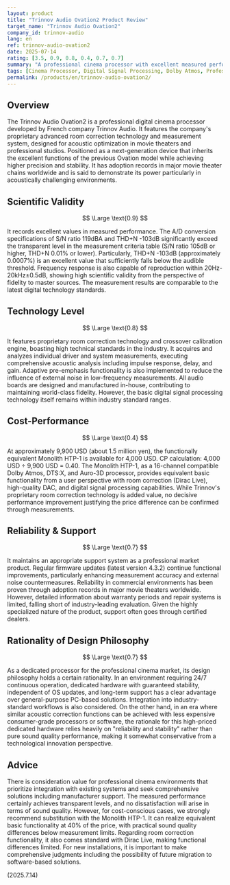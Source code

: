 ```yaml
---
layout: product
title: "Trinnov Audio Ovation2 Product Review"
target_name: "Trinnov Audio Ovation2"
company_id: trinnov-audio
lang: en
ref: trinnov-audio-ovation2
date: 2025-07-14
rating: [3.5, 0.9, 0.8, 0.4, 0.7, 0.7]
summary: "A professional cinema processor with excellent measured performance and advanced room correction technology, but faces cost-performance challenges with 2.5x the price compared to the functionally equivalent Monolith HTP-1."
tags: [Cinema Processor, Digital Signal Processing, Dolby Atmos, Professional Audio, Room correction]
permalink: /products/en/trinnov-audio-ovation2/
---
```

## Overview

The Trinnov Audio Ovation2 is a professional digital cinema processor developed by French company Trinnov Audio. It features the company's proprietary advanced room correction technology and measurement system, designed for acoustic optimization in movie theaters and professional studios. Positioned as a next-generation device that inherits the excellent functions of the previous Ovation model while achieving higher precision and stability. It has adoption records in major movie theater chains worldwide and is said to demonstrate its power particularly in acoustically challenging environments.

## Scientific Validity

$$ \Large \text{0.9} $$

It records excellent values in measured performance. The A/D conversion specifications of S/N ratio 119dBA and THD+N -103dB significantly exceed the transparent level in the measurement criteria table (S/N ratio 105dB or higher, THD+N 0.01% or lower). Particularly, THD+N -103dB (approximately 0.0007%) is an excellent value that sufficiently falls below the audible threshold. Frequency response is also capable of reproduction within 20Hz-20kHz±0.5dB, showing high scientific validity from the perspective of fidelity to master sources. The measurement results are comparable to the latest digital technology standards.

## Technology Level

$$ \Large \text{0.8} $$

It features proprietary room correction technology and crossover calibration engine, boasting high technical standards in the industry. It acquires and analyzes individual driver and system measurements, executing comprehensive acoustic analysis including impulse response, delay, and gain. Adaptive pre-emphasis functionality is also implemented to reduce the influence of external noise in low-frequency measurements. All audio boards are designed and manufactured in-house, contributing to maintaining world-class fidelity. However, the basic digital signal processing technology itself remains within industry standard ranges.

## Cost-Performance

$$ \Large \text{0.4} $$

At approximately 9,900 USD (about 1.5 million yen), the functionally equivalent Monolith HTP-1 is available for 4,000 USD. CP calculation: 4,000 USD ÷ 9,900 USD = 0.40. The Monolith HTP-1, as a 16-channel compatible Dolby Atmos, DTS:X, and Auro-3D processor, provides equivalent basic functionality from a user perspective with room correction (Dirac Live), high-quality DAC, and digital signal processing capabilities. While Trinnov's proprietary room correction technology is added value, no decisive performance improvement justifying the price difference can be confirmed through measurements.

## Reliability & Support

$$ \Large \text{0.7} $$

It maintains an appropriate support system as a professional market product. Regular firmware updates (latest version 4.3.2) continue functional improvements, particularly enhancing measurement accuracy and external noise countermeasures. Reliability in commercial environments has been proven through adoption records in major movie theaters worldwide. However, detailed information about warranty periods and repair systems is limited, falling short of industry-leading evaluation. Given the highly specialized nature of the product, support often goes through certified dealers.

## Rationality of Design Philosophy

$$ \Large \text{0.7} $$

As a dedicated processor for the professional cinema market, its design philosophy holds a certain rationality. In an environment requiring 24/7 continuous operation, dedicated hardware with guaranteed stability, independent of OS updates, and long-term support has a clear advantage over general-purpose PC-based solutions. Integration into industry-standard workflows is also considered. On the other hand, in an era where similar acoustic correction functions can be achieved with less expensive consumer-grade processors or software, the rationale for this high-priced dedicated hardware relies heavily on "reliability and stability" rather than pure sound quality performance, making it somewhat conservative from a technological innovation perspective.

## Advice

There is consideration value for professional cinema environments that prioritize integration with existing systems and seek comprehensive solutions including manufacturer support. The measured performance certainly achieves transparent levels, and no dissatisfaction will arise in terms of sound quality. However, for cost-conscious cases, we strongly recommend substitution with the Monolith HTP-1. It can realize equivalent basic functionality at 40% of the price, with practical sound quality differences below measurement limits. Regarding room correction functionality, it also comes standard with Dirac Live, making functional differences limited. For new installations, it is important to make comprehensive judgments including the possibility of future migration to software-based solutions.

(2025.7.14)